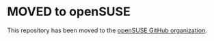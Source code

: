 # MOVED to openSUSE

This repository has been moved to the [openSUSE GitHub organization](https://github.com/openSUSE/rpm-config-SUSE).
